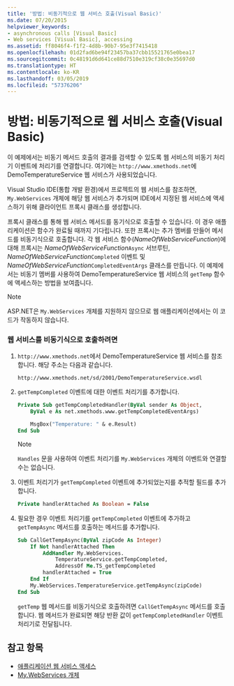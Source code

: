 ```yaml
---
title: '방법: 비동기적으로 웹 서비스 호출(Visual Basic)'
ms.date: 07/20/2015
helpviewer_keywords:
- asynchronous calls [Visual Basic]
- Web services [Visual Basic], accessing
ms.assetid: ff8046f4-f1f2-4d8b-90b7-95e3f7415418
ms.openlocfilehash: 01d2fad6be94f23457ba37cbb15521765e0bea17
ms.sourcegitcommit: 0c48191d6d641ce88d7510e319cf38c0e35697d0
ms.translationtype: HT
ms.contentlocale: ko-KR
ms.lasthandoff: 03/05/2019
ms.locfileid: "57376206"
---
```

# <a name="how-to-call-a-web-service-asynchronously-visual-basic"></a>방법: 비동기적으로 웹 서비스 호출(Visual Basic)

이 예제에서는 비동기 메서드 호출의 결과를 검색할 수 있도록 웹 서비스의 비동기 처리기 이벤트에 처리기를 연결합니다. 여기에는 `http://www.xmethods.net`에 DemoTemperatureService 웹 서비스가 사용되었습니다.

Visual Studio IDE(통합 개발 환경)에서 프로젝트의 웹 서비스를 참조하면, `My.WebServices` 개체에 해당 웹 서비스가 추가되며 IDE에서 지정된 웹 서비스에 액세스하기 위해 클라이언트 프록시 클래스를 생성합니다.

프록시 클래스를 통해 웹 서비스 메서드를 동기식으로 호출할 수 있습니다. 이 경우 애플리케이션은 함수가 완료될 때까지 기다립니다. 또한 프록시는 추가 멤버를 만들어 메서드를 비동기식으로 호출합니다. 각 웹 서비스 함수(*NameOfWebServiceFunction*)에 대해 프록시는 *NameOfWebServiceFunction*`Async` 서브루틴, *NameOfWebServiceFunction*`Completed` 이벤트 및 *NameOfWebServiceFunction*`CompletedEventArgs` 클래스를 만듭니다. 이 예제에서는 비동기 멤버를 사용하여 DemoTemperatureService 웹 서비스의 `getTemp` 함수에 액세스하는 방법을 보여줍니다.

> [!NOTE]
> ASP.NET은 `My.WebServices` 개체를 지원하지 않으므로 웹 애플리케이션에서는 이 코드가 작동하지 않습니다.

### <a name="to-call-a-web-service-asynchronously"></a>웹 서비스를 비동기식으로 호출하려면

1. `http://www.xmethods.net`에서 DemoTemperatureService 웹 서비스를 참조합니다. 해당 주소는 다음과 같습니다.

    ```
    http://www.xmethods.net/sd/2001/DemoTemperatureService.wsdl
    ```

2. `getTempCompleted` 이벤트에 대한 이벤트 처리기를 추가합니다.

    ```vb
    Private Sub getTempCompletedHandler(ByVal sender As Object,
        ByVal e As net.xmethods.www.getTempCompletedEventArgs)

        MsgBox("Temperature: " & e.Result)
    End Sub
    ```

    > [!NOTE]
    > `Handles` 문을 사용하여 이벤트 처리기를 `My.WebServices` 개체의 이벤트와 연결할 수는 없습니다.

3. 이벤트 처리기가 `getTempCompleted` 이벤트에 추가되었는지를 추적할 필드를 추가합니다.

    ```vb
    Private handlerAttached As Boolean = False
    ```

4. 필요한 경우 이벤트 처리기를 `getTempCompleted` 이벤트에 추가하고 `getTempAsync` 메서드를 호출하는 메서드를 추가합니다.

    ```vb
    Sub CallGetTempAsync(ByVal zipCode As Integer)
        If Not handlerAttached Then
            AddHandler My.WebServices.
                TemperatureService.getTempCompleted,
                AddressOf Me.TS_getTempCompleted
            handlerAttached = True
        End If
        My.WebServices.TemperatureService.getTempAsync(zipCode)
    End Sub
    ```

    `getTemp` 웹 메서드를 비동기식으로 호출하려면 `CallGetTempAsync` 메서드를 호출합니다. 웹 메서드가 완료되면 해당 반환 값이 `getTempCompletedHandler` 이벤트 처리기로 전달됩니다.

## <a name="see-also"></a>참고 항목

- [애플리케이션 웹 서비스 액세스](../../../visual-basic/developing-apps/programming/accessing-application-web-services.md)
- [My.WebServices 개체](../../../visual-basic/language-reference/objects/my-webservices-object.md)
